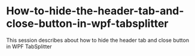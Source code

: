 # How-to-hide-the-header-tab-and-close-button-in-wpf-tabsplitter
This session describes about how to hide the header tab and close button in WPF TabSplitter
